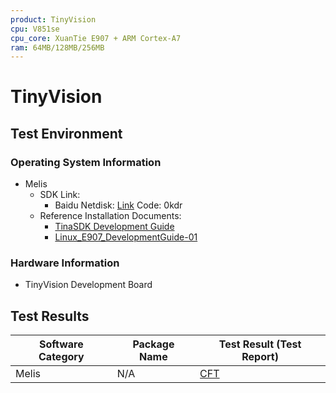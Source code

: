 ```yaml
---
product: TinyVision
cpu: V851se
cpu_core: XuanTie E907 + ARM Cortex-A7
ram: 64MB/128MB/256MB
---
```


# TinyVision

## Test Environment

### Operating System Information

- Melis
    - SDK Link:
        - Baidu Netdisk: [Link](https://pan.baidu.com/s/1oIqGjCCtvUe0_k_kgXkusw?pwd=0kdr) Code: 0kdr
    - Reference Installation Documents:
        - [TinaSDK Development Guide](https://dongshanpi.100ask.net/docs/TinyVision/part3/TinaSDK_DevelopmentGuide)
        - [Linux_E907_DevelopmentGuide-01](https://tina.100ask.net/SdkModule/Linux_E907_DevelopmentGuide-01/)

### Hardware Information

- TinyVision Development Board

## Test Results

| Software Category | Package Name | Test Result (Test Report) |
|-------------------|--------------|---------------------------|
| Melis             | N/A          | [CFT][Melis]              |

[Melis]: ./Melis/README.md
